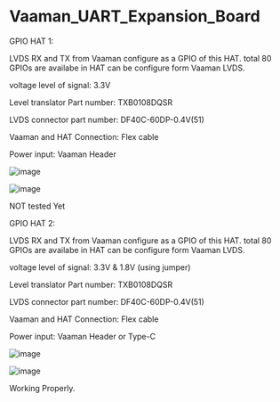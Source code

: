 # Vaaman_UART_Expansion_Board

GPIO HAT 1:

LVDS RX and TX from Vaaman configure as a GPIO of this HAT. total 80 GPIOs are availabe in HAT can be configure form Vaaman LVDS.

voltage level of signal: 3.3V

Level translator Part number: TXB0108DQSR

LVDS connector part number: DF40C-60DP-0.4V(51)

Vaaman and HAT Connection: Flex cable

Power input: Vaaman Header 

![image](https://github.com/user-attachments/assets/ea994702-ce77-4b5d-9f7b-48574e6a1030)

![image](https://github.com/user-attachments/assets/dbdf2c71-f1b3-4322-a309-10515b39eb29)

NOT tested Yet 

GPIO HAT 2:

LVDS RX and TX from Vaaman configure as a GPIO of this HAT. total 80 GPIOs are availabe in HAT can be configure form Vaaman LVDS.

voltage level of signal: 3.3V & 1.8V (using jumper)

Level translator Part number: TXB0108DQSR

LVDS connector part number: DF40C-60DP-0.4V(51)

Vaaman and HAT Connection: Flex cable

Power input: Vaaman Header or Type-C 

![image](https://github.com/user-attachments/assets/9c849b39-e5b9-42f3-86bd-52be6fc641c2)

![image](https://github.com/user-attachments/assets/16369205-f2b8-41c0-bf64-33aa1ef90c58)

Working Properly.

